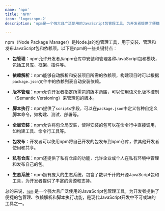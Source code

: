 ```yaml
---
name: 'npm'
title: 'NPM'
icon: 'logos:npm-2'
description: 'npm是一个强大且广泛使用的JavaScript包管理工具，为开发者提供了便捷的包管理、依赖解析和脚本执行功能，是现代JavaScript开发中不可或缺的工具之一。'

---
```


npm（Node Package Manager）是Node.js的包管理工具，用于安装、管理和发布JavaScript包和依赖项。以下是npm的一些关键特点：

- **包管理**：npm允许开发者从npm仓库中安装和管理各种JavaScript包和模块，包括工具库、框架、插件等。

- **依赖解析**：npm能够自动解析和安装项目所需的依赖项，构建项目时可以根据`package.json`文件中的依赖列表自动安装依赖。

- **版本管理**：npm允许开发者指定所需包的版本范围，可以使用语义化版本控制（Semantic Versioning）来管理包的版本。

- **脚本执行**：npm提供了`scripts`字段，可以在`package.json`中定义各种自定义脚本命令，如构建、测试、部署等。

- **全局安装**：npm允许将包全局安装，使得安装的包可以在命令行中直接调用，如构建工具、命令行工具等。

- **包发布**：开发者可以使用npm将自己开发的包发布到npm仓库，供其他开发者使用和共享。

- **私有仓库**：npm还提供了私有仓库的功能，允许企业或个人在私有环境中管理和发布自己的包。

- **生态系统**：npm拥有庞大的生态系统，包含了数以千计的开源JavaScript包和工具，为开发者提供了丰富的资源和支持。

总的来说，[`npm`](npm.md) 是一个强大且广泛使用的JavaScript包管理工具，为开发者提供了便捷的包管理、依赖解析和脚本执行功能，是现代JavaScript开发中不可或缺的工具之一。

